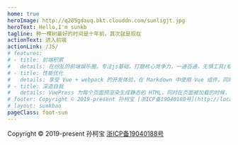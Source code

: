 ```yaml
---
home: true
heroImage: http://q285gdauq.bkt.clouddn.com/sunligjt.jpg
heroText: Hello,I'm sunkb
tagline: 种一棵树最好的时间是十年前，其次就是现在
actionText: 进入前端
actionLink: /JS/
# features:
# - title: 前端积累
#   details: 在纷乱的前端娱乐圈，专注js基础，打磨核心竞争力，一通百通，无惧工具/框架变迁。
# - title: 性能优化
#   details: 享受 Vue + webpack 的开发体验，在 Markdown 中使用 Vue 组件，同时可以使用 Vue 来开发自定义主题。
# - title: 深造自我
#   details: VuePress 为每个页面预渲染生成静态的 HTML，同时在页面被加载的时候，将作为 SPA 运行。
# footer: Copyright © 2019-present 孙柯宝 [浙ICP备19040188号](http://localhost:8080/) 
# layout: sunkbao
pageClass: foot-sun
---
```

Copyright © 2019-present 孙柯宝 [浙ICP备19040188号](http://www.beian.miit.gov.cn) 